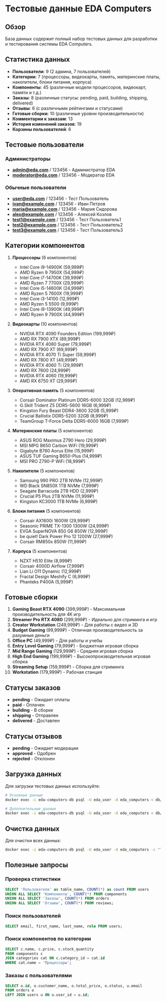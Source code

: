 # Тестовые данные EDA Computers

## Обзор
База данных содержит полный набор тестовых данных для разработки и тестирования системы EDA Computers.

## Статистика данных
- **Пользователи**: 9 (2 админа, 7 пользователей)
- **Категории**: 7 (процессоры, видеокарты, память, материнские платы, накопители, блоки питания, корпуса)
- **Компоненты**: 45 (различные модели процессоров, видеокарт, памяти и т.д.)
- **Заказы**: 8 (различные статусы: pending, paid, building, shipping, delivered)
- **Отзывы**: 6 (с различными рейтингами и статусами)
- **Готовые сборки**: 10 (различные уровни производительности)
- **Комментарии к заказам**: 13
- **История изменений заказов**: 19
- **Корзины пользователей**: 6

## Тестовые пользователи

### Администраторы
- **admin@eda.com** / 123456 - Администратор EDA
- **moderator@eda.com** / 123456 - Модератор EDA

### Обычные пользователи
- **user@eda.com** / 123456 - Тест Пользователь
- **ivan@example.com** / 123456 - Иван Петров
- **maria@example.com** / 123456 - Мария Сидорова
- **alex@example.com** / 123456 - Алексей Козлов
- **test1@example.com** / 123456 - Тест Пользователь1
- **test2@example.com** / 123456 - Тест Пользователь2
- **test3@example.com** / 123456 - Тест Пользователь3

## Категории компонентов

1. **Процессоры** (6 компонентов)
   - Intel Core i9-14900K (59,999₽)
   - AMD Ryzen 9 7950X (54,999₽)
   - Intel Core i7-14700K (39,999₽)
   - AMD Ryzen 7 7700X (29,999₽)
   - Intel Core i5-14600K (24,999₽)
   - AMD Ryzen 5 7600X (19,999₽)
   - Intel Core i3-14100 (12,999₽)
   - AMD Ryzen 5 5500 (9,999₽)
   - Intel Core i9-13900K (49,999₽)
   - AMD Ryzen 9 7900X (44,999₽)

2. **Видеокарты** (10 компонентов)
   - NVIDIA RTX 4090 Founders Edition (199,999₽)
   - AMD RX 7900 XTX (89,999₽)
   - NVIDIA RTX 4080 Super (79,999₽)
   - AMD RX 7900 XT (69,999₽)
   - NVIDIA RTX 4070 Ti Super (59,999₽)
   - AMD RX 7800 XT (49,999₽)
   - NVIDIA RTX 4060 Ti (29,999₽)
   - AMD RX 7600 (24,999₽)
   - NVIDIA RTX 4060 (19,999₽)
   - AMD RX 6750 XT (29,999₽)

3. **Оперативная память** (5 компонентов)
   - Corsair Dominator Platinum DDR5-6000 32GB (12,999₽)
   - G.Skill Trident Z5 DDR5-5600 16GB (6,999₽)
   - Kingston Fury Beast DDR4-3600 32GB (5,999₽)
   - Crucial Ballistix DDR5-5200 32GB (8,999₽)
   - TeamGroup T-Force Delta DDR5-6000 16GB (7,999₽)

4. **Материнские платы** (5 компонентов)
   - ASUS ROG Maximus Z790 Hero (29,999₽)
   - MSI MPG B650 Carbon WiFi (19,999₽)
   - Gigabyte B760 Aorus Elite (15,999₽)
   - ASUS TUF Gaming B650-Plus (14,999₽)
   - MSI PRO Z790-P WiFi (18,999₽)

5. **Накопители** (5 компонентов)
   - Samsung 990 PRO 2TB NVMe (12,999₽)
   - WD Black SN850X 1TB NVMe (7,999₽)
   - Seagate Barracuda 2TB HDD (2,999₽)
   - Crucial P5 Plus 2TB NVMe (11,999₽)
   - Kingston KC3000 1TB NVMe (6,999₽)

6. **Блоки питания** (5 компонентов)
   - Corsair AX1600i 1600W (29,999₽)
   - Seasonic PRIME TX-1300 1300W (24,999₽)
   - EVGA SuperNOVA 850 G6 850W (12,999₽)
   - be quiet! Dark Power Pro 12 1200W (27,999₽)
   - Corsair RM850x 850W (11,999₽)

7. **Корпуса** (5 компонентов)
   - NZXT H510 Elite (8,999₽)
   - Corsair 4000D Airflow (7,999₽)
   - Lian Li O11 Dynamic (12,999₽)
   - Fractal Design Meshify C (6,999₽)
   - Phanteks P400A (5,999₽)

## Готовые сборки

1. **Gaming Beast RTX 4090** (399,999₽) - Максимальная производительность для 4K игр
2. **Streamer Pro RTX 4080** (299,999₽) - Идеально для стриминга и игр
3. **Creator Workstation** (249,999₽) - Для работы с видео и 3D
4. **Budget Gaming** (99,999₽) - Отличная производительность за разумные деньги
5. **Office PC** (49,999₽) - Для работы и учебы
6. **Entry Level Gaming** (79,999₽) - Бюджетная игровая сборка
7. **Mid Range Gaming** (129,999₽) - Средняя игровая сборка
8. **High End Gaming** (199,999₽) - Высокопроизводительная игровая сборка
9. **Streaming Setup** (159,999₽) - Сборка для стриминга
10. **Workstation** (179,999₽) - Рабочая станция

## Статусы заказов

- **pending** - Ожидает оплаты
- **paid** - Оплачен
- **building** - В сборке
- **shipping** - Отправлен
- **delivered** - Доставлен

## Статусы отзывов

- **pending** - Ожидает модерации
- **approved** - Одобрен
- **rejected** - Отклонен

## Загрузка данных

Для загрузки тестовых данных используйте:

```bash
# Основные данные
docker exec -i eda-computers-db psql -U eda_user -d eda_computers < db/clean_seed.sql

# Дополнительные данные
docker exec -i eda-computers-db psql -U eda_user -d eda_computers < db/extended_seed.sql
```

## Очистка данных

Для очистки всех данных:

```bash
docker exec -i eda-computers-db psql -U eda_user -d eda_computers -c "TRUNCATE TABLE order_comments, order_logs, reviews, orders, user_carts, user_sessions, components, builds, categories, users RESTART IDENTITY CASCADE;"
```

## Полезные запросы

### Проверка статистики
```sql
SELECT 'Пользователи' as table_name, COUNT(*) as count FROM users 
UNION ALL SELECT 'Компоненты', COUNT(*) FROM components 
UNION ALL SELECT 'Заказы', COUNT(*) FROM orders 
UNION ALL SELECT 'Отзывы', COUNT(*) FROM reviews;
```

### Поиск пользователей
```sql
SELECT email, first_name, last_name, role FROM users;
```

### Поиск компонентов по категории
```sql
SELECT c.name, c.price, c.stock_quantity 
FROM components c 
JOIN categories cat ON c.category_id = cat.id 
WHERE cat.name = 'Процессоры';
```

### Заказы с пользователями
```sql
SELECT o.id, o.customer_name, o.total_price, o.status, u.email 
FROM orders o 
LEFT JOIN users u ON o.user_id = u.id;
```
